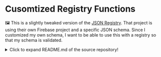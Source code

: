 # Cusomtized Registry Functions

🖼️ This is a slightly tweaked version of the [JSON Registry](https://github.com/jsonresume/registry-functions). That project is using their own Firebase project and a specific JSON schema. Since I customized my own schema, I want to be able to use this with a registry so that my schema is validated.


<details>
  <summary>Click to expand README.md of the source repository!</summary>

# Registry Functions 

This repository is responsible for our free community hosting. 

It currently runs on Firebase. 

</details>
